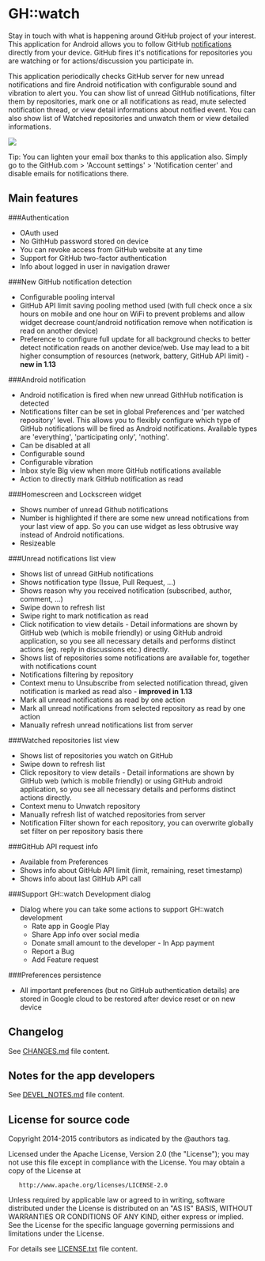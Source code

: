 GH::watch
=========
Stay in touch with what is happening around GitHub project of your interest. 
This application for Android allows you to follow GitHub [notifications](https://help.github.com/articles/notifications) directly from your device.
GitHub fires it's notifications for repositories you are watching or for actions/discussion you participate in. 

This application periodically checks GitHub server for new unread notifications and fire Android notification 
with configurable sound and vibration to alert you. You can show list of unread GitHub notifications, filter 
them by repositories, mark one or all notifications as read, mute selected notification thread, or view detail 
informations about notified event. You can also show list of Watched repositories and unwatch them or view 
detailed informations.

<a href="https://play.google.com/store/apps/details?id=com.daskiworks.ghwatch" alt="Download from Google Play">
  <img src="http://www.android.com/images/brand/android_app_on_play_large.png">
</a>

Tip: You can lighten your email box thanks to this application also. 
Simply go to the GitHub.com > 'Account settings' > 'Notification center' and disable emails for notifications there.

Main features
-------------

###Authentication
* OAuth used
* No GithHub password stored on device
* You can revoke access from GitHub website at any time
* Support for GitHub two-factor authentication
* Info about logged in user in navigation drawer

###New GitHub notification detection
* Configurable pooling interval
* GitHub API limit saving pooling method used (with full check once a six hours on mobile 
  and one hour on WiFi to prevent problems and allow widget decrease count/android notification remove when 
  notification is read on another device)
* Preference to configure full update for all background checks to better detect notification reads 
  on another device/web. Use may lead to a bit higher consumption of resources (network, battery, GitHub API limit) - **new in 1.13**

###Android notification
* Android notification is fired when new unread GithHub notification is detected
* Notifications filter can be set in global Preferences and 'per watched repository' level. 
  This allows you to flexibly configure which type of GitHub notifications will be 
  fired as Android notifications. Available types are 'everything', 'participating only', 'nothing'.    
* Can be disabled at all
* Configurable sound
* Configurable vibration
* Inbox style Big view when more GitHub notifications available
* Action to directly mark GitHub notification as read
  
###Homescreen and Lockscreen widget
* Shows number of unread Github notifications
* Number is highlighted if there are some new unread notifications from your last view of app. So you can use 
  widget as less obtrusive way instead of Android notifications.
* Resizeable  
  
###Unread notifications list view
* Shows list of unread GitHub notifications
* Shows notification type (Issue, Pull Request, ...) 
* Shows reason why you received notification (subscribed, author, comment, ...)
* Swipe down to refresh list
* Swipe right to mark notification as read
* Click notification to view details - Detail informations are shown by 
  GitHub web (which is mobile friendly) or using GitHub android application, 
  so you see all necessary details and performs distinct actions (eg. reply in discussions etc.) directly.
* Shows list of repositories some notifications are available for, together with notifications count
* Notifications filtering by repository
* Context menu to Unsubscribe from selected notification thread, given notification is marked as read also - **improved in 1.13**
* Mark all unread notifications as read by one action
* Mark all unread notifications from selected repository as read by one action
* Manually refresh unread notifications list from server

###Watched repositories list view
* Shows list of repositories you watch on GitHub
* Swipe down to refresh list
* Click repository to view details - Detail informations are shown 
  by GitHub web (which is mobile friendly) or using GitHub android 
  application, so you see all necessary details and performs distinct actions directly.
* Context menu to Unwatch repository
* Manually refresh list of watched repositories from server
* Notification Filter shown for each repository, you can overwrite 
  globally set filter on per repository basis there

###GitHub API request info
* Available from Preferences
* Shows info about GitHub API limit (limit, remaining, reset timestamp)
* Shows info about last GitHub API call 

###Support GH::watch Development dialog
* Dialog where you can take some actions to support GH::watch development
  * Rate app in Google Play
  * Share App info over social media
  * Donate small amount to the developer - In App payment
  * Report a Bug
  * Add Feature request

###Preferences persistence
* All important preferences (but no GitHub authentication details) are stored in Google 
  cloud to be restored after device reset or on new device
  
Changelog
---------

See [CHANGES.md](CHANGES.md) file content.

Notes for the app developers
----------------------------

See [DEVEL_NOTES.md](DEVEL_NOTES.md) file content.

License for source code
-----------------------

   Copyright 2014-2015 contributors as indicated by the @authors tag.

   Licensed under the Apache License, Version 2.0 (the "License");
   you may not use this file except in compliance with the License.
   You may obtain a copy of the License at

       http://www.apache.org/licenses/LICENSE-2.0

   Unless required by applicable law or agreed to in writing, software
   distributed under the License is distributed on an "AS IS" BASIS,
   WITHOUT WARRANTIES OR CONDITIONS OF ANY KIND, either express or implied.
   See the License for the specific language governing permissions and
   limitations under the License.


For details see [LICENSE.txt](LICENSE.txt) file content.
   